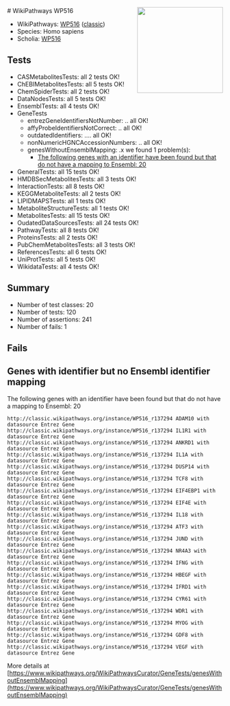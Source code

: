<img style="float: right; width: 200px" src="https://upload.wikimedia.org/wikipedia/commons/thumb/8/83/Wplogo_with_text_500.png/640px-Wplogo_with_text_500.png" />
# WikiPathways WP516

* WikiPathways: [WP516](https://wikipathways.org/pathways/WP516) ([classic](https://classic.wikipathways.org/instance/WP516))
* Species: Homo sapiens
* Scholia: [WP516](https://scholia.toolforge.org/wikipathways/WP516)
## Tests
* CASMetabolitesTests: all 2 tests OK!
* ChEBIMetabolitesTests: all 5 tests OK!
* ChemSpiderTests: all 2 tests OK!
* DataNodesTests: all 5 tests OK!
* EnsemblTests: all 4 tests OK!
* GeneTests
    * entrezGeneIdentifiersNotNumber: .. all OK!
    * affyProbeIdentifiersNotCorrect: .. all OK!
    * outdatedIdentifiers: .... all OK!
    * nonNumericHGNCAccessionNumbers: .. all OK!
    * genesWithoutEnsemblMapping: .x we found 1 problem(s):
        * [The following genes with an identifier have been found but that do not have a mapping to Ensembl: 20](#c4e5432c)
* GeneralTests: all 15 tests OK!
* HMDBSecMetabolitesTests: all 3 tests OK!
* InteractionTests: all 8 tests OK!
* KEGGMetaboliteTests: all 2 tests OK!
* LIPIDMAPSTests: all 1 tests OK!
* MetaboliteStructureTests: all 1 tests OK!
* MetabolitesTests: all 15 tests OK!
* OudatedDataSourcesTests: all 24 tests OK!
* PathwayTests: all 8 tests OK!
* ProteinsTests: all 2 tests OK!
* PubChemMetabolitesTests: all 3 tests OK!
* ReferencesTests: all 6 tests OK!
* UniProtTests: all 5 tests OK!
* WikidataTests: all 4 tests OK!


## Summary

* Number of test classes: 20
* Number of tests: 120
* Number of assertions: 241
* Number of fails: 1

## Fails

<a name="c4e5432c" />

## Genes with identifier but no Ensembl identifier mapping

The following genes with an identifier have been found but that do not have a mapping to Ensembl: 20
```
http://classic.wikipathways.org/instance/WP516_r137294 ADAM10 with datasource Entrez Gene
http://classic.wikipathways.org/instance/WP516_r137294 IL1R1 with datasource Entrez Gene
http://classic.wikipathways.org/instance/WP516_r137294 ANKRD1 with datasource Entrez Gene
http://classic.wikipathways.org/instance/WP516_r137294 IL1A with datasource Entrez Gene
http://classic.wikipathways.org/instance/WP516_r137294 DUSP14 with datasource Entrez Gene
http://classic.wikipathways.org/instance/WP516_r137294 TCF8 with datasource Entrez Gene
http://classic.wikipathways.org/instance/WP516_r137294 EIF4EBP1 with datasource Entrez Gene
http://classic.wikipathways.org/instance/WP516_r137294 EIF4E with datasource Entrez Gene
http://classic.wikipathways.org/instance/WP516_r137294 IL18 with datasource Entrez Gene
http://classic.wikipathways.org/instance/WP516_r137294 ATF3 with datasource Entrez Gene
http://classic.wikipathways.org/instance/WP516_r137294 JUND with datasource Entrez Gene
http://classic.wikipathways.org/instance/WP516_r137294 NR4A3 with datasource Entrez Gene
http://classic.wikipathways.org/instance/WP516_r137294 IFNG with datasource Entrez Gene
http://classic.wikipathways.org/instance/WP516_r137294 HBEGF with datasource Entrez Gene
http://classic.wikipathways.org/instance/WP516_r137294 IFRD1 with datasource Entrez Gene
http://classic.wikipathways.org/instance/WP516_r137294 CYR61 with datasource Entrez Gene
http://classic.wikipathways.org/instance/WP516_r137294 WDR1 with datasource Entrez Gene
http://classic.wikipathways.org/instance/WP516_r137294 MYOG with datasource Entrez Gene
http://classic.wikipathways.org/instance/WP516_r137294 GDF8 with datasource Entrez Gene
http://classic.wikipathways.org/instance/WP516_r137294 VEGF with datasource Entrez Gene
```

More details at [https://www.wikipathways.org/WikiPathwaysCurator/GeneTests/genesWithoutEnsemblMapping](https://www.wikipathways.org/WikiPathwaysCurator/GeneTests/genesWithoutEnsemblMapping)


